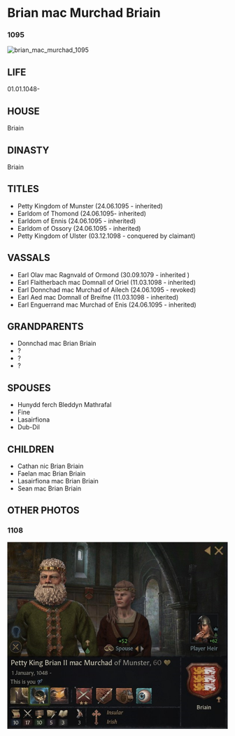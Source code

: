 # Brian mac Murchad Briain

### 1095

![brian_mac_murchad_1095](C:\Users\diego\ck3aars\ck3-murchad\p\i\brian_mac_murchad_1095.jpg)

## LIFE

01.01.1048-

## HOUSE

Briain

## DINASTY

Briain

## TITLES 

- Petty Kingdom of Munster (24.06.1095 - inherited)
- Earldom of Thomond (24.06.1095- inherited)
- Earldom of Ennis (24.06.1095 - inherited)
- Earldom of Ossory (24.06.1095 - inherited)
- Petty Kingdom of Ulster (03.12.1098 - conquered by claimant)

## VASSALS

- Earl Olav mac Ragnvald of Ormond (30.09.1079 - inherited )
- Earl Flaitherbach mac Domnall of Oriel (11.03.1098 - inherited)
- Earl Donnchad mac Murchad of Ailech (24.06.1095 - revoked)
- Earl Aed mac Domnall of Breifne (11.03.1098 - inherited)
- Earl Enguerrand mac Murchad of Enis (24.06.1095 - inherited)

## GRANDPARENTS

- Donnchad mac Brian Briain
- ?
- ?
- ?

## SPOUSES

- Hunydd ferch Bleddyn Mathrafal
- Fine
- Lasairfiona
- Dub-Dil

## CHILDREN

- Cathan nic Brian Briain
- Faelan mac Brian Briain
- Lasairfiona mac Brian Briain
- Sean mac Brian Briain

## OTHER PHOTOS

### 1108

![brian_mac_murchad_1108](i/brian_mac_murchad_1108.jpg)